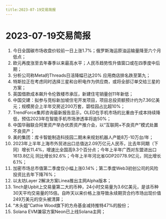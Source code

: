 ```yaml
---
title:2023-07-19交易简报
---
```

# 2023-07-19交易简报
1. 今日全国碳市场收盘价较前一日上涨1.7%；俄罗斯海运原油运输量降至六个月低点；
2. 欧元再度涨至去年春季以来最高水平；人民币趋势性升值窗口或在四季度中后期；
3. 分析公司称Meta的Threads日活降幅已达20% 应用商店排名跌至第九；
4. 特斯拉正在考虑同时选择三星和台积电作为供应商，或将全部订单交给三星的方案；
5. 英国借款成本飙升令伦敦楼市承压，新建住宅销量创11年新低；
6. 中国交建：拟参与竞标新加坡住宅开发项目，项目总投资额预计约为7.36亿美元；规模房企上半年交房近200万套，碧桂园占比超10%；
7. TrendForce集邦咨询最新报告显示，OLED在手机市场的比重由于成本持续降低，预估2023年在智能手机市场渗透率将逾50%；
8. 中国华融联合阿里资产举办优质资产推介会，以“互联网+不良资产”模式处置不良资产；
9. 美的集团：库卡智能制造科技园二期未来规划机器人产能8万-10万台/年；
10. 2023年上半年上海市外贸进出口总值达2.09万亿元人民币，比去年同期（下同）增长11.4%，增速比全国高9.3个百分点；今年上半年广西对东盟进出口1613.8亿元 同比增长92.6%；今年上半年河北省GDP20778.9亿元，同比增长6.1%；
11. 加密市场总市值第二季度仅小幅上涨0.14%；第二季度Web3初创公司的风险投资比去年下降76%；
12. 以太坊Layer 2解决方案Linea推出主网Alpha版本；
13. 1inch是Upbit上交易量第二大的币种，24小时交易量为3.6亿美元，是该币种30天平均交易量的15倍。自昨天以来价格上涨导致永续期货合约市场出现价值249万美元的空头被清算；
14. “木头姐”Cathie Wood旗下的方舟基金减持推特47%的股份；
15. Solana EVM兼容方案Neon已上线Solana主网；